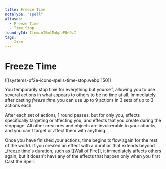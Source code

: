 ```yaml
---
title: Freeze Time
noteType: "spell"
aliases:
  - Freeze Time
  - Time Stop
foundryId: Item.nIBmlMukpbP0e9zI
tags:
  - Item
---
```


# Freeze Time
![[systems-pf2e-icons-spells-time-stop.webp|150]]

You temporarily stop time for everything but yourself, allowing you to use several actions in what appears to others to be no time at all. Immediately after casting _freeze time,_ you can use up to 9 actions in 3 sets of up to 3 actions each.

After each set of actions, 1 round passes, but for only you, effects specifically targeting or affecting you, and effects that you create during the stoppage. All other creatures and objects are invulnerable to your attacks, and you can't target or affect them with anything.

Once you have finished your actions, time begins to flow again for the rest of the world. If you created an effect with a duration that extends beyond _freeze time's duration, such as [[Wall of Fire]], it immediately affects others again, but it doesn't have any of the effects that happen only when you first Cast the Spell.
